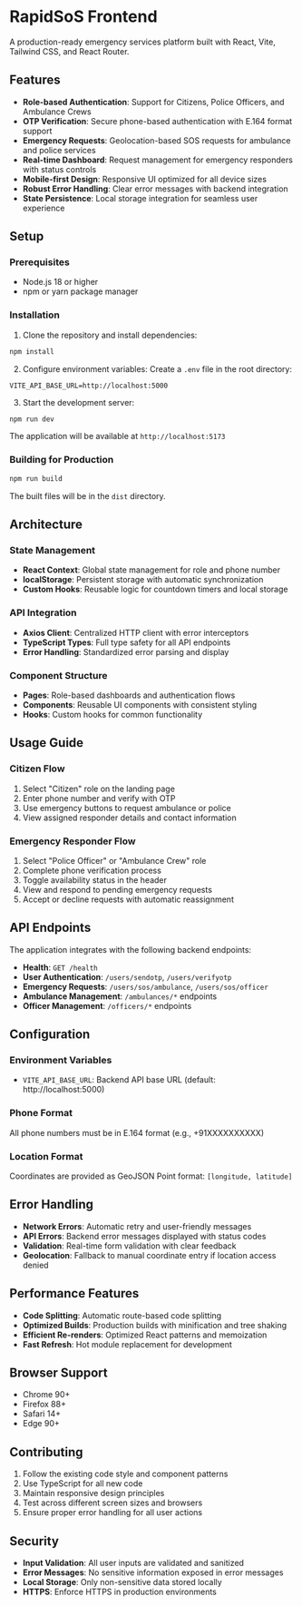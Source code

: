 # RapidSoS Frontend

A production-ready emergency services platform built with React, Vite, Tailwind CSS, and React Router.

## Features

- **Role-based Authentication**: Support for Citizens, Police Officers, and Ambulance Crews
- **OTP Verification**: Secure phone-based authentication with E.164 format support
- **Emergency Requests**: Geolocation-based SOS requests for ambulance and police services
- **Real-time Dashboard**: Request management for emergency responders with status controls
- **Mobile-first Design**: Responsive UI optimized for all device sizes
- **Robust Error Handling**: Clear error messages with backend integration
- **State Persistence**: Local storage integration for seamless user experience

## Setup

### Prerequisites

- Node.js 18 or higher
- npm or yarn package manager

### Installation

1. Clone the repository and install dependencies:
```bash
npm install
```

2. Configure environment variables:
Create a `.env` file in the root directory:
```env
VITE_API_BASE_URL=http://localhost:5000
```

3. Start the development server:
```bash
npm run dev
```

The application will be available at `http://localhost:5173`

### Building for Production

```bash
npm run build
```

The built files will be in the `dist` directory.

## Architecture

### State Management
- **React Context**: Global state management for role and phone number
- **localStorage**: Persistent storage with automatic synchronization
- **Custom Hooks**: Reusable logic for countdown timers and local storage

### API Integration
- **Axios Client**: Centralized HTTP client with error interceptors
- **TypeScript Types**: Full type safety for all API endpoints
- **Error Handling**: Standardized error parsing and display

### Component Structure
- **Pages**: Role-based dashboards and authentication flows
- **Components**: Reusable UI components with consistent styling
- **Hooks**: Custom hooks for common functionality

## Usage Guide

### Citizen Flow
1. Select "Citizen" role on the landing page
2. Enter phone number and verify with OTP
3. Use emergency buttons to request ambulance or police
4. View assigned responder details and contact information

### Emergency Responder Flow
1. Select "Police Officer" or "Ambulance Crew" role
2. Complete phone verification process
3. Toggle availability status in the header
4. View and respond to pending emergency requests
5. Accept or decline requests with automatic reassignment

## API Endpoints

The application integrates with the following backend endpoints:

- **Health**: `GET /health`
- **User Authentication**: `/users/sendotp`, `/users/verifyotp`
- **Emergency Requests**: `/users/sos/ambulance`, `/users/sos/officer`
- **Ambulance Management**: `/ambulances/*` endpoints
- **Officer Management**: `/officers/*` endpoints

## Configuration

### Environment Variables

- `VITE_API_BASE_URL`: Backend API base URL (default: http://localhost:5000)

### Phone Format

All phone numbers must be in E.164 format (e.g., +91XXXXXXXXXX)

### Location Format

Coordinates are provided as GeoJSON Point format: `[longitude, latitude]`

## Error Handling

- **Network Errors**: Automatic retry and user-friendly messages
- **API Errors**: Backend error messages displayed with status codes
- **Validation**: Real-time form validation with clear feedback
- **Geolocation**: Fallback to manual coordinate entry if location access denied

## Performance Features

- **Code Splitting**: Automatic route-based code splitting
- **Optimized Builds**: Production builds with minification and tree shaking
- **Efficient Re-renders**: Optimized React patterns and memoization
- **Fast Refresh**: Hot module replacement for development

## Browser Support

- Chrome 90+
- Firefox 88+
- Safari 14+
- Edge 90+

## Contributing

1. Follow the existing code style and component patterns
2. Use TypeScript for all new code
3. Maintain responsive design principles
4. Test across different screen sizes and browsers
5. Ensure proper error handling for all user actions

## Security

- **Input Validation**: All user inputs are validated and sanitized
- **Error Messages**: No sensitive information exposed in error messages
- **Local Storage**: Only non-sensitive data stored locally
- **HTTPS**: Enforce HTTPS in production environments